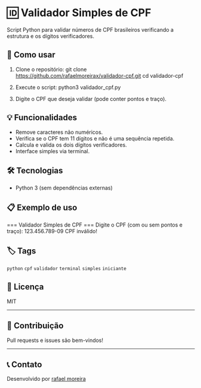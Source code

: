 # 🆔 Validador Simples de CPF

Script Python para validar números de CPF brasileiros verificando a estrutura e os dígitos verificadores.

## 🚀 Como usar

1. Clone o repositório:
git clone https://github.com/rafaelmoreirax/validador-cpf.git
cd validador-cpf


2. Execute o script:
python3 validador_cpf.py


3. Digite o CPF que deseja validar (pode conter pontos e traço).

## 💡 Funcionalidades

- Remove caracteres não numéricos.
- Verifica se o CPF tem 11 dígitos e não é uma sequência repetida.
- Calcula e valida os dois dígitos verificadores.
- Interface simples via terminal.

## 🛠️ Tecnologias

- Python 3 (sem dependências externas)

## 📋 Exemplo de uso
=== Validador Simples de CPF ===
Digite o CPF (com ou sem pontos e traço): 123.456.789-09
CPF inválido!


## 🏷️ Tags

`python` `cpf` `validador` `terminal` `simples` `iniciante`

## 📜 Licença

MIT

---

## 🤝 Contribuição

Pull requests e issues são bem-vindos!

---

## 📞 Contato

Desenvolvido por [rafael moreira](https://github.com/rafaelmoreirax)

